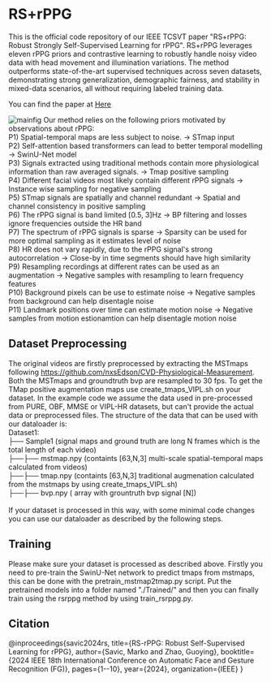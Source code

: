 # RS+rPPG

This is the official code repository of our IEEE TCSVT paper "RS+rPPG: Robust Strongly Self-Supervised Learning for rPPG". RS+rPPG leverages eleven rPPG priors and contrastive learning to robustly handle noisy video data with head movement and illumination variations. The method outperforms state-of-the-art supervised techniques across seven datasets, demonstrating strong generalization, demographic fairness, and stability in mixed-data scenarios, all without requiring labeled training data.

You can find the paper at [Here](https://brosdocs.net/fg2024/013.pdf](https://oulurepo.oulu.fi/handle/10024/54352))

![mainfig](rsrppg_mainfig.png)
Our method relies on the following priors motivated by observations about rPPG:<br>
P1) Spatial-temporal maps are less subject to noise.​ -> STmap input<br>
P2) Self-attention based transformers can lead to better temporal modelling​ -> SwinU-Net model<br>
P3) Signals extracted using traditional methods contain more physiological information than raw averaged signals.​ -> Tmap positive sampling<br>
P4) Different facial videos most likely contain different rPPG signals​ -> Instance wise sampling for negative sampling<br>
P5) STmap signals are spatially and channel redundant​ -> Spatial and channel consistency in positive sampling<br>
P6) The rPPG signal is band limited [0.5, 3]Hz​ -> BP filtering and losses ignore frequencies outside the HR band<br>
P7) The spectrum of rPPG signals is sparse -> Sparsity can be used for more optimal sampling as it estimates level of noise<br>
P8) HR does not vary rapidly, due to the rPPG signal's strong autocorrelation -> Close-by in time segments should have high similarity<br>
P9) Resampling recordings at different rates can be used as an augmentation -> Negative samples with resampling to learn frequency features<br>
P10) Background pixels can be use to estimate noise -> Negative samples from background can help disentagle noise<br>
P11) Landmark positions over time can estimate motion noise -> Negative samples from motion estionamtion can help disentagle motion noise<br>

## Dataset Preprocessing

The original videos are firstly preprocessed by extracting the MSTmaps following https://github.com/nxsEdson/CVD-Physiological-Measurement. Both the MSTmaps and groundtruth bvp are resampled to 30 fps. To get the TMap positive augmentation maps use create_tmaps_VIPL.sh on your dataset. In the example code we assume the data used in pre-processed from PURE, OBF, MMSE or VIPL-HR datasets, but can't provide the actual data or preprocessed files. The structure of the data that can be used with our dataloader is: <br>
Dataset1: <br>
├── Sample1 (signal maps and ground truth are long N frames which is the total length of each video)  <br>
├──├── mstmap.npy (containts [63,N,3] multi-scale spatial-temporal maps calculated from videos) <br>
├──├── tmap.npy (containts [63,N,3] traditional augmenation calculated from the mstmaps by using create_tmaps_VIPL.sh) <br>
├──├── bvp.npy ( array with grountruth bvp signal [N]) <br>
<br>
If your dataset is processed in this way, with some minimal code changes you can use our dataloader as described by the following steps.

## Training
Please make sure your dataset is processed as described above. Firstly you need to pre-train the SwinU-Net network to predict tmaps from mstmaps, this can be done with the pretrain_mstmap2tmap.py script. Put the pretrained models into a folder named "./Trained/" and then you can finally train using the rsrppg method by using train_rsrppg.py.

## Citation
@inproceedings{savic2024rs,
  title={RS-rPPG: Robust Self-Supervised Learning for rPPG},
  author={Savic, Marko and Zhao, Guoying},
  booktitle={2024 IEEE 18th International Conference on Automatic Face and Gesture Recognition (FG)},
  pages={1--10},
  year={2024},
  organization={IEEE}
}


